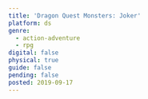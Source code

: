 ```yaml
---
title: 'Dragon Quest Monsters: Joker'
platform: ds
genre:
  - action-adventure
  - rpg
digital: false
physical: true
guide: false
pending: false
posted: 2019-09-17
---
```

